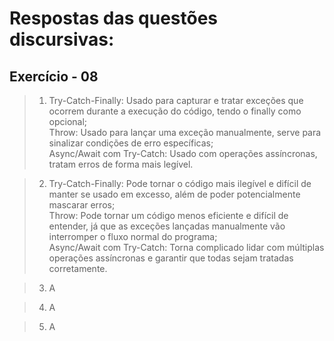 # Respostas das questões discursivas:

## Exercício - 08

> 1. Try-Catch-Finally: Usado para capturar e tratar exceções que ocorrem durante a execução do código, tendo o finally como opcional; <br>
>    Throw: Usado para lançar uma exceção manualmente, serve para sinalizar condições de erro específicas; <br>
>    Async/Await com Try-Catch: Usado com operações assíncronas, tratam erros de forma mais legível.

> 2. Try-Catch-Finally: Pode tornar o código mais ilegível e difícil de manter se usado em excesso, além de poder potencialmente mascarar erros; <br>
>    Throw: Pode tornar um código menos eficiente e difícil de entender, já que as exceções lançadas manualmente vão interromper o fluxo normal do programa; <br>
>    Async/Await com Try-Catch: Torna complicado lidar com múltiplas operações assíncronas e garantir que todas sejam tratadas corretamente.

> 3. A

> 4. A

> 5. A
